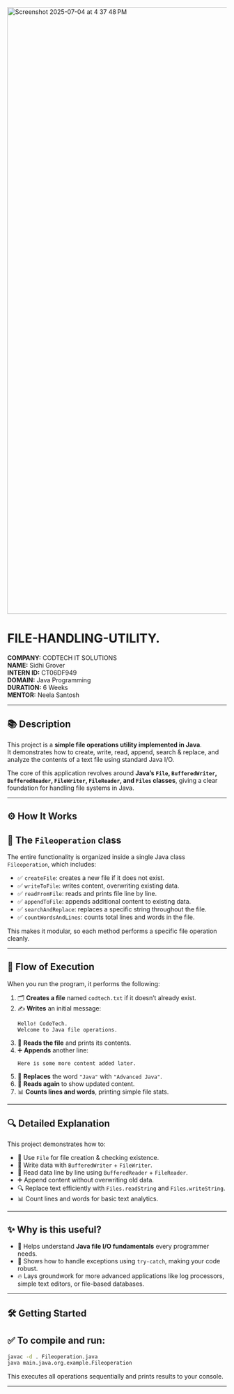 
<img width="1390" alt="Screenshot 2025-07-04 at 4 37 48 PM" src="https://github.com/user-attachments/assets/a8e14e76-2f3e-47d3-88c1-472b9e82fe3d" />


# FILE-HANDLING-UTILITY.

**COMPANY:** CODTECH IT SOLUTIONS  
**NAME:** Sidhi Grover  
**INTERN ID:** CT06DF949  
**DOMAIN:** Java Programming  
**DURATION:** 6 Weeks  
**MENTOR:** Neela Santosh

---

## 📚 Description

This project is a **simple file operations utility implemented in Java**.  
It demonstrates how to create, write, read, append, search & replace, and analyze the contents of a text file using standard Java I/O.

The core of this application revolves around **Java’s `File`, `BufferedWriter`, `BufferedReader`, `FileWriter`, `FileReader`, and `Files` classes**, giving a clear foundation for handling file systems in Java.

---

## ⚙️ How It Works

## 📝 The `Fileoperation` class

The entire functionality is organized inside a single Java class `Fileoperation`, which includes:

- ✅ `createFile`: creates a new file if it does not exist.
- ✅ `writeToFile`: writes content, overwriting existing data.
- ✅ `readFromFile`: reads and prints file line by line.
- ✅ `appendToFile`: appends additional content to existing data.
- ✅ `searchAndReplace`: replaces a specific string throughout the file.
- ✅ `countWordsAndLines`: counts total lines and words in the file.

This makes it modular, so each method performs a specific file operation cleanly.

---

## 🚀 Flow of Execution

When you run the program, it performs the following:

1. 🗂 **Creates a file** named `codtech.txt` if it doesn’t already exist.
2. ✍ **Writes** an initial message:
   ```
   Hello! CodeTech.
   Welcome to Java file operations.
   ```
3. 📖 **Reads the file** and prints its contents.
4. ➕ **Appends** another line:
   ```
   Here is some more content added later.
   ```
5. 🔁 **Replaces** the word `"Java"` with `"Advanced Java"`.
6. 📖 **Reads again** to show updated content.
7. 📊 **Counts lines and words**, printing simple file stats.

---

## 🔍 Detailed Explanation

This project demonstrates how to:

- 🔌 Use `File` for file creation & checking existence.
- 📝 Write data with `BufferedWriter` + `FileWriter`.
- 📖 Read data line by line using `BufferedReader` + `FileReader`.
- ➕ Append content without overwriting old data.
- 🔍 Replace text efficiently with `Files.readString` and `Files.writeString`.
- 📊 Count lines and words for basic text analytics.

---

## ✨ Why is this useful?

- 🧠 Helps understand **Java file I/O fundamentals** every programmer needs.  
- 🚀 Shows how to handle exceptions using `try-catch`, making your code robust.  
- 🔥 Lays groundwork for more advanced applications like log processors, simple text editors, or file-based databases.

---

## 🛠️ Getting Started

## ✅ To compile and run:
```bash
javac -d . Fileoperation.java
java main.java.org.example.Fileoperation
```

This executes all operations sequentially and prints results to your console.

---
